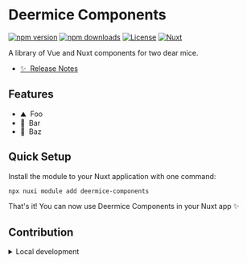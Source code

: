 # Deermice Components

[![npm version][npm-version-src]][npm-version-href]
[![npm downloads][npm-downloads-src]][npm-downloads-href]
[![License][license-src]][license-href]
[![Nuxt][nuxt-src]][nuxt-href]

A library of Vue and Nuxt components for two dear mice.

- [✨ &nbsp;Release Notes](/CHANGELOG.md)
<!-- - [🏀 Online playground](https://stackblitz.com/github/your-org/deermice-components?file=playground%2Fapp.vue) -->
<!-- - [📖 &nbsp;Documentation](https://example.com) -->

## Features

<!-- Highlight some of the features your module provide here -->
- ⛰ &nbsp;Foo
- 🚠 &nbsp;Bar
- 🌲 &nbsp;Baz

## Quick Setup

Install the module to your Nuxt application with one command:

```bash
npx nuxi module add deermice-components
```

That's it! You can now use Deermice Components in your Nuxt app ✨


## Contribution

<details>
  <summary>Local development</summary>
  
  ```bash
  # Install dependencies
  npm install
  
  # Generate type stubs
  npm run dev:prepare
  
  # Develop with the playground
  npm run dev
  
  # Build the playground
  npm run dev:build
  
  # Run ESLint
  npm run lint
  
  # Run Vitest
  npm run test
  npm run test:watch
  
  # Release new version
  npm run release
  ```

</details>


<!-- Badges -->
[npm-version-src]: https://img.shields.io/npm/v/deermice-components/latest.svg?style=flat&colorA=020420&colorB=00DC82
[npm-version-href]: https://npmjs.com/package/deermice-components

[npm-downloads-src]: https://img.shields.io/npm/dm/deermice-components.svg?style=flat&colorA=020420&colorB=00DC82
[npm-downloads-href]: https://npm.chart.dev/deermice-components

[license-src]: https://img.shields.io/npm/l/deermice-components.svg?style=flat&colorA=020420&colorB=00DC82
[license-href]: https://npmjs.com/package/deermice-components

[nuxt-src]: https://img.shields.io/badge/Nuxt-020420?logo=nuxt.js
[nuxt-href]: https://nuxt.com
